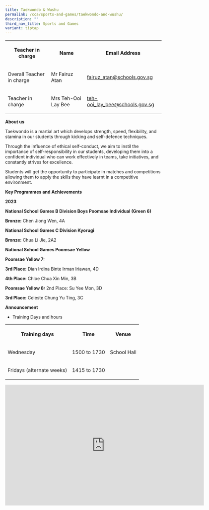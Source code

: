 ```yaml
---
title: Taekwondo & Wushu
permalink: /cca/sports-and-games/taekwondo-and-wushu/
description: ""
third_nav_title: Sports and Games
variant: tiptap
---
```

<table>
<tbody>
<tr>
<th rowspan="1" colspan="1">
<p>Teacher in charge</p>
</th>
<th rowspan="1" colspan="1">
<p>Name</p>
</th>
<th rowspan="1" colspan="1">
<p>Email Address</p>
</th>
</tr>
<tr>
<td rowspan="1" colspan="1">
<p>Overall Teacher in charge</p>
</td>
<td rowspan="1" colspan="1">
<p>Mr Fairuz Atan</p>
</td>
<td rowspan="1" colspan="1">
<p><a href="mailto:fairuz_atan@schools.gov.sg" rel="noopener noreferrer nofollow" target="_blank">fairuz_atan@schools.gov.sg</a>
</p>
</td>
</tr>
<tr>
<td rowspan="1" colspan="1">
<p>Teacher in charge</p>
</td>
<td rowspan="1" colspan="1">
<p>Mrs Teh-Ooi Lay Bee</p>
</td>
<td rowspan="1" colspan="1">
<p><a href="mailto:teh-ooi_lay_bee@schools.gov.sg" rel="noopener noreferrer nofollow" target="_blank">teh-ooi_lay_bee@schools.gov.sg</a>
</p>
</td>
</tr>
</tbody>
</table>
<p><strong>About us</strong>
</p>
<p>Taekwondo is a martial art which develops strength, speed, flexibility,
and stamina in our students through kicking and self-defence techniques.</p>
<p>Through the influence of ethical self-conduct, we aim to instil the importance
of self-responsibility in our students, developing them into a confident
individual who can work effectively in teams, take initiatives, and constantly
strives for excellence.</p>
<p>Students will get the opportunity to participate in matches and competitions
allowing them to apply the skills they have learnt in a competitive environment.</p>
<p></p>
<p><strong>Key Programmes and Achievements</strong>
</p>
<p><strong>2023</strong>
</p>
<p><strong>National School Games B Division Boys Poomsae Individual (Green 6)</strong>
</p>
<p><strong>Bronze:</strong> Chen Jiong Wen, 4A</p>
<p></p>
<p><strong>National School Games C Division Kyorugi</strong>
</p>
<p><strong>Bronze:</strong> Chua Li Jie, 2A2</p>
<p></p>
<p><strong>National School Games Poomsae Yellow</strong>
</p>
<p><strong>Poomsae Yellow 7:</strong>
</p>
<p><strong>3rd Place:</strong> Dian Irdina Binte Irman Iriawan, 4D</p>
<p><strong>4th Place:</strong> Chloe Chua Xin Min, 3B</p>
<p><strong>Poomsae Yellow 8:</strong> 2nd Place: Su Yee Mon, 3D</p>
<p><strong>3rd Place:</strong> Celeste Chung Yu Ting, 3C</p>
<p></p>
<p><strong>Announcement</strong>
</p>
<ul data-tight="true" class="tight">
<li>
<p>Training Days and hours</p>
</li>
</ul>
<table>
<tbody>
<tr>
<th rowspan="1" colspan="1">
<p>Training days</p>
</th>
<th rowspan="1" colspan="1">
<p>Time</p>
</th>
<th rowspan="1" colspan="1">
<p>Venue</p>
</th>
</tr>
<tr>
<td rowspan="1" colspan="1">
<p>Wednesday</p>
</td>
<td rowspan="1" colspan="1">
<p>1500 to 1730</p>
</td>
<td rowspan="1" colspan="1">
<p>School Hall</p>
</td>
</tr>
<tr>
<td rowspan="1" colspan="1">
<p>Fridays (alternate weeks)</p>
</td>
<td rowspan="1" colspan="1">
<p>1415 to 1730</p>
</td>
<td rowspan="1" colspan="1">
<p></p>
</td>
</tr>
</tbody>
</table>
<div class="iframe-wrapper">
<iframe height="389" width="640" allowfullscreen="true" frameborder="0" src="https://docs.google.com/presentation/d/e/2PACX-1vRULT4xRo4wO7HErkFGbeFxQyYAiUYxSkvHCCSRJWJezHjTZ0TwnAKtWUDbNegcsw/embed?start=true&amp;loop=true&amp;delayms=3000"></iframe>
</div>
<p></p>